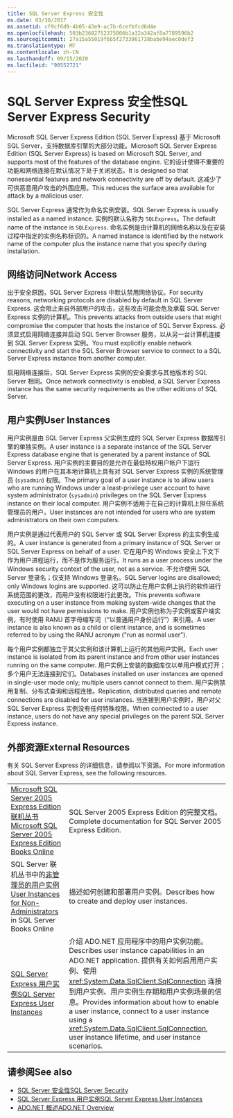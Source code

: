 ```yaml
---
title: SQL Server Express 安全性
ms.date: 03/30/2017
ms.assetid: cf9cf6d9-4b05-43e9-ac7b-6cefbfcd6d4e
ms.openlocfilehash: 503b23602752375006b1a32a342af8a7789596b2
ms.sourcegitcommit: 27a15a55019f6b5f2733961738babe94aec0def3
ms.translationtype: MT
ms.contentlocale: zh-CN
ms.lasthandoff: 09/15/2020
ms.locfileid: "90552721"
---
```

# <a name="sql-server-express-security"></a><span data-ttu-id="5f0fa-102">SQL Server Express 安全性</span><span class="sxs-lookup"><span data-stu-id="5f0fa-102">SQL Server Express Security</span></span>
<span data-ttu-id="5f0fa-103">Microsoft SQL Server Express Edition (SQL Server Express) 基于 Microsoft SQL Server，支持数据库引擎的大部分功能。</span><span class="sxs-lookup"><span data-stu-id="5f0fa-103">Microsoft SQL Server Express Edition (SQL Server Express) is based on Microsoft SQL Server, and supports most of the features of the database engine.</span></span> <span data-ttu-id="5f0fa-104">它的设计使得不重要的功能和网络连接在默认情况下处于关闭状态。</span><span class="sxs-lookup"><span data-stu-id="5f0fa-104">It is designed so that nonessential features and network connectivity are off by default.</span></span> <span data-ttu-id="5f0fa-105">这减少了可供恶意用户攻击的外围应用。</span><span class="sxs-lookup"><span data-stu-id="5f0fa-105">This reduces the surface area available for attack by a malicious user.</span></span>  
  
 <span data-ttu-id="5f0fa-106">SQL Server Express 通常作为命名实例安装。</span><span class="sxs-lookup"><span data-stu-id="5f0fa-106">SQL Server Express is usually installed as a named instance.</span></span> <span data-ttu-id="5f0fa-107">实例的默认名称为 `SQLExpress`。</span><span class="sxs-lookup"><span data-stu-id="5f0fa-107">The default name of the instance is `SQLExpress`.</span></span> <span data-ttu-id="5f0fa-108">命名实例是由计算机的网络名称以及在安装过程中指定的实例名称标识的。</span><span class="sxs-lookup"><span data-stu-id="5f0fa-108">A named instance is identified by the network name of the computer plus the instance name that you specify during installation.</span></span>  
  
## <a name="network-access"></a><span data-ttu-id="5f0fa-109">网络访问</span><span class="sxs-lookup"><span data-stu-id="5f0fa-109">Network Access</span></span>  
 <span data-ttu-id="5f0fa-110">出于安全原因，SQL Server Express 中默认禁用网络协议。</span><span class="sxs-lookup"><span data-stu-id="5f0fa-110">For security reasons, networking protocols are disabled by default in SQL Server Express.</span></span> <span data-ttu-id="5f0fa-111">这会阻止来自外部用户的攻击，这些攻击可能会危及承载 SQL Server Express 实例的计算机。</span><span class="sxs-lookup"><span data-stu-id="5f0fa-111">This prevents attacks from outside users that might compromise the computer that hosts the instance of SQL Server Express.</span></span> <span data-ttu-id="5f0fa-112">必须显式启用网络连接并启动 SQL Server Browser 服务，以从另一台计算机连接到 SQL Server Express 实例。</span><span class="sxs-lookup"><span data-stu-id="5f0fa-112">You must explicitly enable network connectivity and start the SQL Server Browser service to connect to a SQL Server Express instance from another computer.</span></span>  
  
 <span data-ttu-id="5f0fa-113">启用网络连接后，SQL Server Express 实例的安全要求与其他版本的 SQL Server 相同。</span><span class="sxs-lookup"><span data-stu-id="5f0fa-113">Once network connectivity is enabled, a SQL Server Express instance has the same security requirements as the other editions of SQL Server.</span></span>  
  
## <a name="user-instances"></a><span data-ttu-id="5f0fa-114">用户实例</span><span class="sxs-lookup"><span data-stu-id="5f0fa-114">User Instances</span></span>  
 <span data-ttu-id="5f0fa-115">用户实例是由 SQL Server Express 父实例生成的 SQL Server Express 数据库引擎的单独实例。</span><span class="sxs-lookup"><span data-stu-id="5f0fa-115">A user instance is a separate instance of the SQL Server Express database engine that is generated by a parent instance of SQL Server Express.</span></span> <span data-ttu-id="5f0fa-116">用户实例的主要目的是允许在最低特权用户帐户下运行 Windows 的用户在其本地计算机上具有对 SQL Server Express 实例的系统管理员 (`sysadmin`) 权限。</span><span class="sxs-lookup"><span data-stu-id="5f0fa-116">The primary goal of a user instance is to allow users who are running Windows under a least-privilege user account to have system administrator (`sysadmin`) privileges on the SQL Server Express instance on their local computer.</span></span> <span data-ttu-id="5f0fa-117">用户实例不适用于在自己的计算机上担任系统管理员的用户。</span><span class="sxs-lookup"><span data-stu-id="5f0fa-117">User instances are not intended for users who are system administrators on their own computers.</span></span>  
  
 <span data-ttu-id="5f0fa-118">用户实例是通过代表用户的 SQL Server 或 SQL Server Express 的主实例生成的。</span><span class="sxs-lookup"><span data-stu-id="5f0fa-118">A user instance is generated from a primary instance of SQL Server or SQL Server Express on behalf of a user.</span></span> <span data-ttu-id="5f0fa-119">它在用户的 Windows 安全上下文下作为用户进程运行，而不是作为服务运行。</span><span class="sxs-lookup"><span data-stu-id="5f0fa-119">It runs as a user process under the Windows security context of the user, not as a service.</span></span> <span data-ttu-id="5f0fa-120">不允许使用 SQL Server 登录名；仅支持 Windows 登录名。</span><span class="sxs-lookup"><span data-stu-id="5f0fa-120">SQL Server logins are disallowed; only Windows logins are supported.</span></span> <span data-ttu-id="5f0fa-121">这可以防止在用户实例上执行的软件进行系统范围的更改，而用户没有权限进行此更改。</span><span class="sxs-lookup"><span data-stu-id="5f0fa-121">This prevents software executing on a user instance from making system-wide changes that the user would not have permissions to make.</span></span> <span data-ttu-id="5f0fa-122">用户实例也称为子实例或客户端实例，有时使用 RANU 首字母缩写词（“以普通用户身份运行”）来引用。</span><span class="sxs-lookup"><span data-stu-id="5f0fa-122">A user instance is also known as a child or client instance, and is sometimes referred to by using the RANU acronym ("run as normal user").</span></span>  
  
 <span data-ttu-id="5f0fa-123">每个用户实例都独立于其父实例和该计算机上运行的其他用户实例。</span><span class="sxs-lookup"><span data-stu-id="5f0fa-123">Each user instance is isolated from its parent instance and from other user instances running on the same computer.</span></span> <span data-ttu-id="5f0fa-124">用户实例上安装的数据库仅以单用户模式打开；多个用户无法连接到它们。</span><span class="sxs-lookup"><span data-stu-id="5f0fa-124">Databases installed on user instances are opened in single-user mode only; multiple users cannot connect to them.</span></span> <span data-ttu-id="5f0fa-125">用户实例禁用复制、分布式查询和远程连接。</span><span class="sxs-lookup"><span data-stu-id="5f0fa-125">Replication, distributed queries and remote connections are disabled for user instances.</span></span> <span data-ttu-id="5f0fa-126">当连接到用户实例时，用户对父 SQL Server Express 实例没有任何特殊权限。</span><span class="sxs-lookup"><span data-stu-id="5f0fa-126">When connected to a user instance, users do not have any special privileges on the parent SQL Server Express instance.</span></span>  
  
## <a name="external-resources"></a><span data-ttu-id="5f0fa-127">外部资源</span><span class="sxs-lookup"><span data-stu-id="5f0fa-127">External Resources</span></span>  
 <span data-ttu-id="5f0fa-128">有关 SQL Server Express 的详细信息，请参阅以下资源。</span><span class="sxs-lookup"><span data-stu-id="5f0fa-128">For more information about SQL Server Express, see the following resources.</span></span>  
  
|||  
|-|-|  
|<span data-ttu-id="5f0fa-129">[Microsoft SQL Server 2005 Express Edition 联机丛书](/previous-versions/sql/sql-server-2005/ms165706(v=sql.90))</span><span class="sxs-lookup"><span data-stu-id="5f0fa-129">[Microsoft SQL Server 2005 Express Edition Books Online](/previous-versions/sql/sql-server-2005/ms165706(v=sql.90))</span></span>|<span data-ttu-id="5f0fa-130">SQL Server 2005 Express Edition 的完整文档。</span><span class="sxs-lookup"><span data-stu-id="5f0fa-130">Complete documentation for SQL Server 2005 Express Edition.</span></span>|  
|<span data-ttu-id="5f0fa-131">SQL Server 联机丛书中的[非管理员的用户实例](/previous-versions/sql/sql-server-2008/ms143684(v=sql.100))</span><span class="sxs-lookup"><span data-stu-id="5f0fa-131">[User Instances for Non-Administrators](/previous-versions/sql/sql-server-2008/ms143684(v=sql.100)) in SQL Server Books Online</span></span>|<span data-ttu-id="5f0fa-132">描述如何创建和部署用户实例。</span><span class="sxs-lookup"><span data-stu-id="5f0fa-132">Describes how to create and deploy user instances.</span></span>|  
|[<span data-ttu-id="5f0fa-133">SQL Server Express 用户实例</span><span class="sxs-lookup"><span data-stu-id="5f0fa-133">SQL Server Express User Instances</span></span>](sql-server-express-user-instances.md)|<span data-ttu-id="5f0fa-134">介绍 ADO.NET 应用程序中的用户实例功能。</span><span class="sxs-lookup"><span data-stu-id="5f0fa-134">Describes user instance capabilities in an ADO.NET application.</span></span> <span data-ttu-id="5f0fa-135">提供有关如何启用用户实例、使用 <xref:System.Data.SqlClient.SqlConnection> 连接到用户实例、用户实例生存期和用户实例场景的信息。</span><span class="sxs-lookup"><span data-stu-id="5f0fa-135">Provides information about how to enable a user instance, connect to a user instance using a <xref:System.Data.SqlClient.SqlConnection>, user instance lifetime, and user instance scenarios.</span></span>|  
  
## <a name="see-also"></a><span data-ttu-id="5f0fa-136">请参阅</span><span class="sxs-lookup"><span data-stu-id="5f0fa-136">See also</span></span>

- [<span data-ttu-id="5f0fa-137">SQL Server 安全性</span><span class="sxs-lookup"><span data-stu-id="5f0fa-137">SQL Server Security</span></span>](sql-server-security.md)
- [<span data-ttu-id="5f0fa-138">SQL Server Express 用户实例</span><span class="sxs-lookup"><span data-stu-id="5f0fa-138">SQL Server Express User Instances</span></span>](sql-server-express-user-instances.md)
- [<span data-ttu-id="5f0fa-139">ADO.NET 概述</span><span class="sxs-lookup"><span data-stu-id="5f0fa-139">ADO.NET Overview</span></span>](../ado-net-overview.md)
